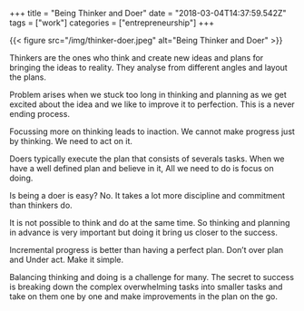 +++
title = "Being Thinker and Doer"
date = "2018-03-04T14:37:59.542Z"
tags = ["work"]
categories = ["entrepreneurship"]
+++

{{< figure src="/img/thinker-doer.jpeg" alt="Being Thinker and Doer" >}}

Thinkers are the ones who think and create new ideas and plans for bringing the ideas to reality. They analyse from different angles and layout the plans.

Problem arises when we stuck too long in thinking and planning as we get excited about the idea and we like to improve it to perfection. This is a never ending process.

Focussing more on thinking leads to inaction. We cannot make progress just by thinking. We need to act on it.

Doers typically execute the plan that consists of severals tasks. When we have a well defined plan and believe in it, All we need to do is focus on doing.

Is being a doer is easy? No. It takes a lot more discipline and commitment than thinkers do.

It is not possible to think and do at the same time. So thinking and planning in advance is very important but doing it bring us closer to the success.

Incremental progress is better than having a perfect plan. Don’t over plan and Under act. Make it simple.

Balancing thinking and doing is a challenge for many. The secret to success is breaking down the complex overwhelming tasks into smaller tasks and take on them one by one and make improvements in the plan on the go.
